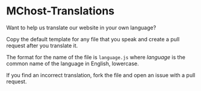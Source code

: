 # MChost-Translations
Want to help us translate our website in your own language?

Copy the default template for any file that you speak and create a pull request after you translate it.

The format for the name of the file is `language.js` where *language* is the common name of the language in English, lowercase.

If you find an incorrect translation, fork the file and open an issue with a pull request.
